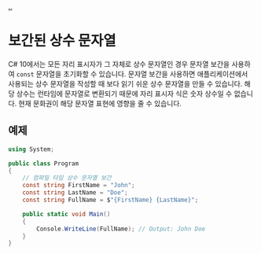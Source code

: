 [..](../README.md)

# 보간된 상수 문자열

C# 10에서는 모든 자리 표시자가 그 자체로 상수 문자열인 경우 문자열 보간을 사용하여 `const` 문자열을 초기화할 수 있습니다. 
문자열 보간을 사용하면 애플리케이션에서 사용되는 상수 문자열을 작성할 때 보다 읽기 쉬운 상수 문자열을 만들 수 있습니다. 
해당 상수는 런타임에 문자열로 변환되기 때문에 자리 표시자 식은 숫자 상수일 수 없습니다. 
현재 문화권이 해당 문자열 표현에 영향을 줄 수 있습니다.

## 예제

```cs
using System;

public class Program
{
    // 컴파일 타임 상수 문자열 보간
    const string FirstName = "John";
    const string LastName = "Doe";
    const string FullName = $"{FirstName} {LastName}";

    public static void Main()
    {
        Console.WriteLine(FullName); // Output: John Doe
    }
}
```
